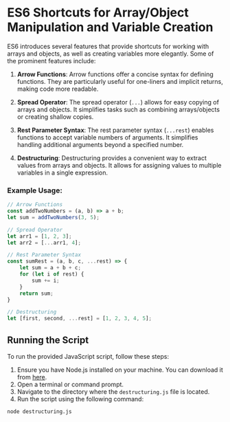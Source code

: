 # ES6 Shortcuts for Array/Object Manipulation and Variable Creation

ES6 introduces several features that provide shortcuts for working with arrays and objects, as well as creating variables more elegantly. Some of the prominent features include:

1. **Arrow Functions**: Arrow functions offer a concise syntax for defining functions. They are particularly useful for one-liners and implicit returns, making code more readable.

2. **Spread Operator**: The spread operator (`...`) allows for easy copying of arrays and objects. It simplifies tasks such as combining arrays/objects or creating shallow copies.

3. **Rest Parameter Syntax**: The rest parameter syntax (`...rest`) enables functions to accept variable numbers of arguments. It simplifies handling additional arguments beyond a specified number.

4. **Destructuring**: Destructuring provides a convenient way to extract values from arrays and objects. It allows for assigning values to multiple variables in a single expression.

### Example Usage:

```javascript
// Arrow Functions
const addTwoNumbers = (a, b) => a + b;
let sum = addTwoNumbers(3, 5);

// Spread Operator
let arr1 = [1, 2, 3];
let arr2 = [...arr1, 4];

// Rest Parameter Syntax
const sumRest = (a, b, c, ...rest) => {
    let sum = a + b + c;
    for (let i of rest) {
        sum += i;
    }
    return sum;
}

// Destructuring
let [first, second, ...rest] = [1, 2, 3, 4, 5];
```

## Running the Script

To run the provided JavaScript script, follow these steps:

1. Ensure you have Node.js installed on your machine. You can download it from [here](https://nodejs.org/).
2. Open a terminal or command prompt.
3. Navigate to the directory where the `destructuring.js` file is located.
4. Run the script using the following command:

```bash
node destructuring.js
